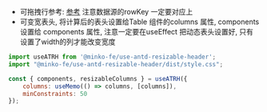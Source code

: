 
- 可拖拽行参考: [参考](https://ant.design/components/table-cn#components-table-demo-drag-sorting) 注意数据源的rowKey 一定要对应上
- 可变宽表头, 将计算后的表头设置给Table 组件的columns 属性, components 设置给 components 属性, 注意一定要在useEffect 把动态表头设置好, 只有设置了width的列才能改变宽度

```jsx
import useATRH from '@minko-fe/use-antd-resizable-header';
import "@minko-fe/use-antd-resizable-header/dist/style.css";

const { components, resizableColumns } = useATRH({
    columns: useMemo(() => columns, [columns]),
    minConstraints: 50
});
```
